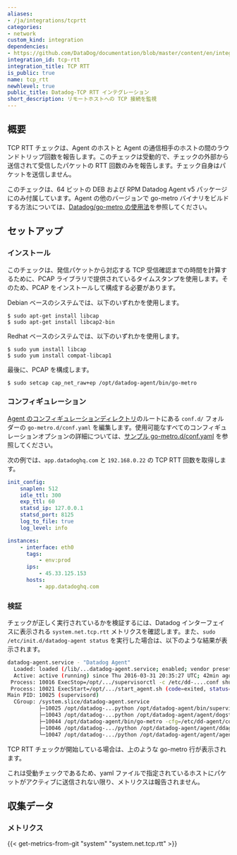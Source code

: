```yaml
---
aliases:
- /ja/integrations/tcprtt
categories:
- network
custom_kind: integration
dependencies:
- https://github.com/DataDog/documentation/blob/master/content/en/integrations/tcp_rtt.md
integration_id: tcp-rtt
integration_title: TCP RTT
is_public: true
name: tcp_rtt
newhlevel: true
public_title: Datadog-TCP RTT インテグレーション
short_description: リモートホストへの TCP 接続を監視
---
```


## 概要

TCP RTT チェックは、Agent のホストと Agent の通信相手のホストの間のラウンドトリップ回数を報告します。このチェックは受動的で、チェックの外部から送信されて受信したパケットの RTT 回数のみを報告します。チェック自身はパケットを送信しません。

このチェックは、64 ビットの DEB および RPM Datadog Agent v5 パッケージにのみ付属しています。Agent の他のバージョンで go-metro バイナリをビルドする方法については、[Datadog/go-metro の使用法][1]を参照してください。

## セットアップ

### インストール

このチェックは、発信パケットから対応する TCP 受信確認までの時間を計算するために、PCAP ライブラリで提供されているタイムスタンプを使用します。そのため、PCAP をインストールして構成する必要があります。

Debian ベースのシステムでは、以下のいずれかを使用します。

```text
$ sudo apt-get install libcap
$ sudo apt-get install libcap2-bin
```

Redhat ベースのシステムでは、以下のいずれかを使用します。

```text
$ sudo yum install libcap
$ sudo yum install compat-libcap1
```

最後に、PCAP を構成します。

```text
$ sudo setcap cap_net_raw+ep /opt/datadog-agent/bin/go-metro
```

### コンフィギュレーション

[Agent のコンフィギュレーションディレクトリ][2]のルートにある `conf.d/` フォルダーの `go-metro.d/conf.yaml` を編集します。使用可能なすべてのコンフィギュレーションオプションの詳細については、[サンプル go-metro.d/conf.yaml][3] を参照してください。

次の例では、`app.datadoghq.com` と `192.168.0.22` の TCP RTT 回数を取得します。

```yaml
init_config:
    snaplen: 512
    idle_ttl: 300
    exp_ttl: 60
    statsd_ip: 127.0.0.1
    statsd_port: 8125
    log_to_file: true
    log_level: info

instances:
    - interface: eth0
      tags:
          - env:prod
      ips:
          - 45.33.125.153
      hosts:
          - app.datadoghq.com
```

### 検証

チェックが正しく実行されているかを検証するには、Datadog インターフェイスに表示される `system.net.tcp.rtt` メトリクスを確認します。また、`sudo /etc/init.d/datadog-agent status` を実行した場合は、以下のような結果が表示されます。

```bash
datadog-agent.service - "Datadog Agent"
  Loaded: loaded (/lib/...datadog-agent.service; enabled; vendor preset: enabled)
  Active: active (running) since Thu 2016-03-31 20:35:27 UTC; 42min ago
 Process: 10016 ExecStop=/opt/.../supervisorctl -c /etc/dd-....conf shutdown (code=exited, status=0/SUCCESS)
 Process: 10021 ExecStart=/opt/.../start_agent.sh (code=exited, status=0/SUCCESS)
Main PID: 10025 (supervisord)
  CGroup: /system.slice/datadog-agent.service
          ├─10025 /opt/datadog-...python /opt/datadog-agent/bin/supervisord -c /etc/dd-agent/supervisor.conf
          ├─10043 /opt/datadog-...python /opt/datadog-agent/agent/dogstatsd.py --use-local-forwarder
          ├─10044 /opt/datadog-agent/bin/go-metro -cfg=/etc/dd-agent/conf.d/go-metro.yaml
          ├─10046 /opt/datadog-.../python /opt/datadog-agent/agent/ddagent.py
          └─10047 /opt/datadog-.../python /opt/datadog-agent/agent/agent.py foreground --use-local-forwarder
```

TCP RTT チェックが開始している場合は、上のような go-metro 行が表示されます。

これは受動チェックであるため、yaml ファイルで指定されているホストにパケットがアクティブに送信されない限り、メトリクスは報告されません。

## 収集データ

### メトリクス

{{< get-metrics-from-git "system" "system.net.tcp.rtt" >}}

[1]: https://github.com/DataDog/go-metro#usage
[2]: /ja/agent/guide/agent-configuration-files/#agent-configuration-directory
[3]: https://github.com/DataDog/integrations-core/blob/master/go-metro/datadog_checks/go-metro/data/conf.yaml.example